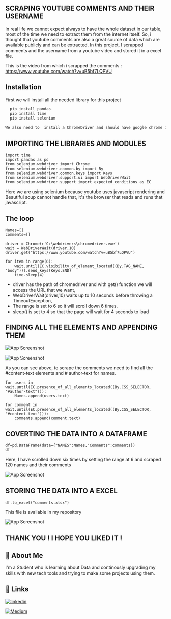 
## SCRAPING YOUTUBE COMMENTS AND THEIR USERNAME


In real life we cannot expect always to have the whole dataset in our table, most of the time  we need to extract them from the internet itself. So, i thought that youtube comments are also a great source of data which are available publicly and can be extracted. In this project, I scrapped comments and the username  from a youtube video and stored it in a excel file.

This is the video from which i scrapped the comments : https://www.youtube.com/watch?v=uB5bf7LQPVU


## Installation

First  we will  install all the needed library for this project

```bash
  pip install pandas
  pip install time
  pip install selenium

We also need to  install a ChromeDriver and should have google chrome in our PC.
```
## IMPORTING THE LIBRARIES AND MODULES
```
import time
import pandas as pd 
from selenium.webdriver import Chrome
from selenium.webdriver.common.by import By
from selenium.webdriver.common.keys import Keys
from selenium.webdriver.support.ui import WebDriverWait
from selenium.webdriver.support import expected_conditions as EC
```
Here we are using selenium because youtube uses javascript rendering and Beautiful soup cannot handle that, it's the browser that reads and runs that javascript.

## The loop

``` 
Names=[]
comments=[]

driver = Chrome(r'C:\webdrivers\chromedriver.exe') 
wait = WebDriverWait(driver,10)                    
driver.get("https://www.youtube.com/watch?v=uB5bf7LQPVU") 

for item in range(6):  
    wait.until(EC.visibility_of_element_located((By.TAG_NAME, "body"))).send_keys(Keys.END)  
    time.sleep(4) 
```
* driver has the path of chromedriver and with get() function we will access the URL that we want,
* WebDriverWait(driver,10) waits up to 10 seconds before throwing a TimeoutException,  
* The range is set to 6 so it will scroll down 6 times.
* sleep() is set to 4 so that the page will wait for 4 seconds to load 

## FINDING ALL THE ELEMENTS AND APPENDING THEM 





![App Screenshot](https://user-images.githubusercontent.com/99939493/181934991-714dbd6c-bcbe-4853-acd6-de627fd9dade.png)



![App Screenshot](https://user-images.githubusercontent.com/99939493/181935035-399f03be-6cd6-4bbd-b788-515f2c5ca156.png)

As you can see above, to scrape the comments we need to find all the  #content-text elements and # author-text for names.

``` 
for users in wait.until(EC.presence_of_all_elements_located((By.CSS_SELECTOR, "#author-text"))):  
    Names.append(users.text)
            
for comment in wait.until(EC.presence_of_all_elements_located((By.CSS_SELECTOR, "#content-text"))):  
    comments.append(comment.text)
```

## COVERTING THE DATA INTO A DATAFRAME 
```
df=pd.DataFrame(data={"NAMES":Names,"Comments":comments}) 
df
```
Here, I have scrolled down six times by setting the range at 6 and scraped 120 names and their comments 


![App Screenshot](https://user-images.githubusercontent.com/99939493/181935473-2a5a2518-cf94-4504-9000-61b6a652195d.png)

## STORING THE DATA INTO A EXCEL

```
df.to_excel("comments.xlsx") 
```
This file is available in my repository

![App Screenshot](https://user-images.githubusercontent.com/99939493/181935806-e8846d03-4e2f-47a1-aa86-7d03c8f818ee.png)


## THANK YOU ! I HOPE YOU LIKED IT !


## 🚀 About Me
I'm a Student who is learning about Data and continously upgrading my skills with new tech tools and trying to make some projects using them.


## 🔗 Links
[![linkedin](https://img.shields.io/badge/linkedin-0A66C2?style=for-the-badge&logo=linkedin&logoColor=white)](https://www.linkedin.com/in/anuj-rawat-419aa91b5)

[![Medium](https://img.shields.io/badge/Medium-black?style=for-the-badge&logo=medium&logoColor=white)](https://medium.com/@anujrawatacer/naukri-com-raw-data-analysis-using-python-5ead95a04fa9)



